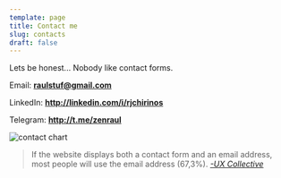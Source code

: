 ```yaml
---
template: page
title: Contact me
slug: contacts
draft: false
---
```

Lets be honest... Nobody like contact forms.

Email: **[raulstuf@gmail.com](mailto:raulstuf@gmail.com)**

LinkedIn: **http://linkedin.com/i/rjchirinos**

Telegram: **http://t.me/zenraul**

![contact chart](/media/1_g5bew_a7ngvj3acpd4bdsq.jpeg "-UX Collective")

> If the website displays both a contact form and an email address, most people will use the email address (67,3%). *[\-UX Collective](https://uxdesign.cc/your-users-do-not-trust-contact-forms-but-what-do-they-use-instead-a89bee668e48)*
